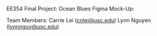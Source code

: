 EE354 Final Project: Ocean Blues
Figma Mock-Up: 

Team Members:
Carrie Lei (cnlei@usc.edu)
Lynn Nguyen (lynnnguy@usc.edu)
